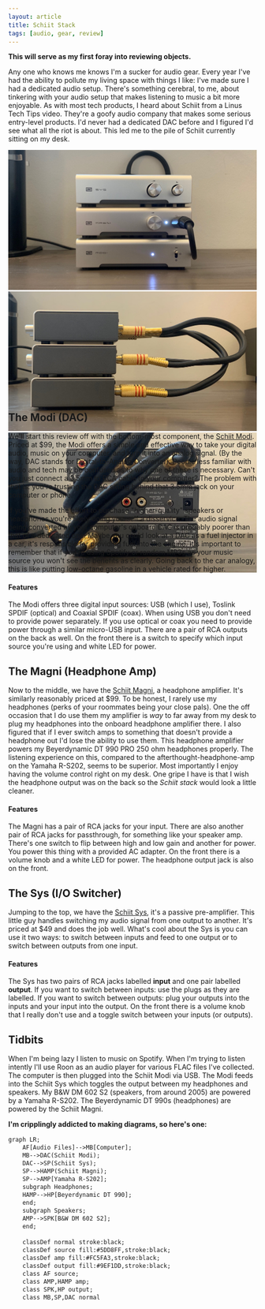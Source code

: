 ```yaml
---
layout: article
title: Schiit Stack
tags: [audio, gear, review]
---
```


<style> 
.swiper-demo { height: 500px; } 
/* .swiper-demo .swiper__slide { display: flex; align-items: center; justify-content: center; font-size: 3rem; color: #fff; } */
img { max-height: 100% }
</style>


**This will serve as my first foray into reviewing objects.**


Any one who knows me knows I'm a sucker for audio gear.
Every year I've had the ability to pollute my living space with things I like: I've made sure I had a dedicated audio setup.
There's something cerebral, to me, about tinkering with your audio setup that makes listening to music a bit more enjoyable. 
As with most tech products, I heard about Schiit from a Linus Tech Tips video. 
They're a goofy audio company that makes some serious entry-level products.
I'd never had a dedicated DAC before and I figured I'd see what all the riot is about.
This led me to the pile of Schiit currently sitting on my desk.

<div class="swiper swiper-demo swiper-demo--0">
  <div class="swiper__wrapper">
    <div class="swiper__slide"><img class="lightbox-ignore" src="/assets/images/schiit/stack_front.jpeg"/></div>
    <div class="swiper__slide"><img class="lightbox-ignore" src="/assets/images/schiit/stack_side.jpeg"/></div>
    <div class="swiper__slide"><img class="lightbox-ignore" src="/assets/images/schiit/stack_back.jpeg"/></div>
  </div>
  <div class="swiper__button swiper__button--prev fas fa-chevron-left"></div>
  <div class="swiper__button swiper__button--next fas fa-chevron-right"></div>
</div>

## The Modi (DAC)
We'll start this review off with the bottom-most component, the [Schiit Modi](https://www.schiit.com/products/modi-1).
Priced at $99, the Modi offers a simple and effective way to take your digital audio, music on your computer, and turn it into an analog signal.
(By the way, DAC stands for Digital-to-Analog Converter).
People less familiar with audio and tech may be confused as to why one of these is necessary.
Can't you just connect a 3.5mm to RCA cable to your computer?
The problem with that is: you're trusting the DAC sitting behind that 3.5mm jack on your computer or phone.

If you've made the effort to purchase "higher-quality" speakers or headphones you're likely doing yourself a disservice.
The audio signal being converted by your computer's onboard DAC is probably poorer than that of a dedicated one.
Maybe you could look at a DAC as a fuel injector in a car, it's responsible for providing fuel into the engine.
It's important to remember that if you're using Spotify or random MP3s as your music source you won't see the benefits as clearly.
Going back to the car analogy, this is like putting low-octane gasoline in a vehicle rated for higher.

#### Features
The Modi offers three digital input sources: USB (which I use), Toslink SPDIF (optical) and Coaxial SPDIF (coax). 
When using USB you don't need to provide power separately.
If you use optical or coax you need to provide power through a similar micro-USB input.
There are a pair of RCA outputs on the back as well. 
On the front there is a switch to specify which input source you're using and white LED for power.  


## The Magni (Headphone Amp)
Now to the middle, we have the [Schiit Magni](https://www.schiit.com/products/magni-1), a headphone amplifier. 
It's similarly reasonably priced at $99.
To be honest, I rarely use my headphones (perks of your roommates being your close pals).
One the off occasion that I do use them my amplifier is *way* to far away from my desk to plug my headphones into the onboard headphone amplifier there.
I also figured that if I ever switch amps to something that doesn't provide a headphone out I'd lose the ability to use them.
This headphone amplifier powers my Beyerdynamic DT 990 PRO 250 ohm headphones properly.
The listening experience on this, compared to the afterthought-headphone-amp on the Yamaha R-S202, seems to be superior.
Most importantly I enjoy having the volume control right on my desk.
One gripe I have is that I wish the headphone output was on the back so the *Schiit stack* would look a little cleaner. 

#### Features
The Magni has a pair of RCA jacks for your input. 
There are also another pair of RCA jacks for passthrough, for something like your speaker amp.
There's one switch to flip between high and low gain and another for power.
You power this thing with a provided AC adapter.
On the front there is a volume knob and a white LED for power. 
The headphone output jack is also on the front.


## The Sys (I/O Switcher)
Jumping to the top, we have the [Schiit Sys](https://www.schiit.com/products/sys), it's a passive pre-amplifier.
This little guy handles switching my audio signal from one output to another.
It's priced at $49 and does the job well.
What's cool about the Sys is you can use it two ways: to switch between inputs and feed to one output or to switch between outputs from one input.

#### Features
The Sys has two pairs of RCA jacks labelled **input** and one pair labelled **output**.
If you want to switch between inputs: use the plugs as they are labelled.
If you want to switch between outputs: plug your outputs into the inputs and your input into the output.
On the front there is a volume knob that I really don't use and a toggle switch between your inputs (or outputs). 


## Tidbits
When I'm being lazy I listen to music on Spotify.
When I'm trying to listen intently I'll use Roon as an audio player for various FLAC files I've collected.
The computer is then plugged into the Schiit Modi via USB.
The Modi feeds into the Schiit Sys which toggles the output between my headphones and speakers.
My B&W DM 602 S2 (speakers, from around 2005) are powered by a Yamaha R-S202.
The Beyerdynamic DT 990s (headphones) are powered by the Schiit Magni.

**I'm cripplingly addicted to making diagrams, so here's one:** 

```mermaid
graph LR;
    AF[Audio Files]-->MB[Computer];
	MB-->DAC(Schiit Modi);
	DAC-->SP(Schiit Sys);
	SP-->HAMP(Schiit Magni);
	SP-->AMP[Yamaha R-S202];
    subgraph Headphones;
    HAMP-->HP[Beyerdynamic DT 990];
    end;
    subgraph Speakers;
    AMP-->SPK[B&W DM 602 S2];
    end;

    classDef normal stroke:black;
    classDef source fill:#5DD8FF,stroke:black;
    classDef amp fill:#FC5FA3,stroke:black;
    classDef output fill:#9EF1DD,stroke:black;
    class AF source;
    class AMP,HAMP amp;
    class SPK,HP output;
    class MB,SP,DAC normal
```

<script>
  {%- include scripts/lib/swiper.js -%}
  var SOURCES = window.TEXT_VARIABLES.sources;
  window.Lazyload.js(SOURCES.jquery, function() {
    $('.swiper-demo--0').swiper();
  });
</script>